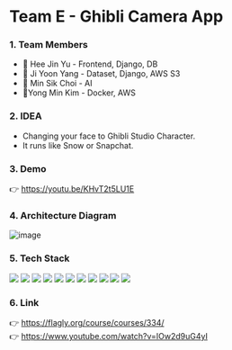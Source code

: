 # Team E - Ghibli Camera App

### 1. Team Members
* 👩 Hee Jin Yu - Frontend, Django, DB
* 👧 Ji Yoon Yang - Dataset, Django, AWS S3
* 🧑 Min Sik Choi - AI
* 👦Yong Min Kim - Docker, AWS
### 2. IDEA
* Changing your face to Ghibli Studio Character.
* It runs like Snow or Snapchat.
### 3. Demo
👉 https://youtu.be/KHvT2t5LU1E
### 4. Architecture Diagram
![image](https://user-images.githubusercontent.com/96467030/154844447-2e5eff23-c73e-4f6e-a421-73ed89e2ec5c.png)
### 5. Tech Stack
<img src="https://img.shields.io/badge/React%20Native-61DAFB?style=for-the-badge&logo=react&logoColor=white"/> <img src="https://img.shields.io/badge/Django-092E20?style=for-the-badge&logo=django&logoColor=white"/> <img src="https://img.shields.io/badge/Amazon%20S3-569A31?style=for-the-badge&logo=amazon%20s3&logoColor=white"/> <img src="https://img.shields.io/badge/AWS-232F3E?style=for-the-badge&logo=amazon%20aws&logoColor=white"/> <img src="https://img.shields.io/badge/MongoDB-47A248?style=for-the-badge&logo=MongoDB&logoColor=white"/> <img src="https://img.shields.io/badge/Docker-2496ED?style=for-the-badge&logo=Docker&logoColor=white"/> <img src="https://img.shields.io/badge/Nginx-009639?style=for-the-badge&logo=NGINX&logoColor=white"/> <img src="https://img.shields.io/badge/Gunicorn-499848?style=for-the-badge&logo=Gunicorn&logoColor=white"/> <img src="https://img.shields.io/badge/Selenium-43B02A?style=for-the-badge&logo=Selenium&logoColor=white"/> <img src="https://img.shields.io/badge/Tensorflow-FF6F00?style=for-the-badge&logo=Tensorflow&logoColor=white"/> <img src="https://img.shields.io/badge/opencv-5C3EE8?style=for-the-badge&logo=OpenCV&logoColor=white"/>
### 6. Link
👉 https://flagly.org/course/courses/334/  
👉 https://www.youtube.com/watch?v=IOw2d9uG4yI
